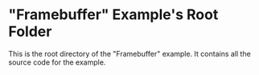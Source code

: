 # "Framebuffer" Example's Root Folder

This is the root directory of the "Framebuffer" example. It contains all the source code for the example. 


